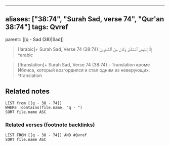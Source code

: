 
---
aliases: ["38:74", "Surah Sad, verse 74", "Qur'an 38:74"]
tags: Qvref
---

parent:: [[q - Sad (38)|Sad]]

> [!arabic]+ Surah Sad, Verse 74 (38:74)
> <span class="quran-arabic">إِلَّآ إِبْلِيسَ ٱسْتَكْبَرَ وَكَانَ مِنَ ٱلْكَـٰفِرِينَ</span>
^arabic

> [!translation]+ Surah Sad, Verse 74 (38:74) - Translation
> кроме Иблиса, который возгордился и стал одним из неверующих.
^translation



## Related notes
```dataview
LIST from [[q - 38 - 74]]
WHERE !contains(file.name, "q - ")
SORT file.name ASC
```

### Related verses (footnote backlinks)
```dataview
LIST FROM [[q - 38 - 74]] AND #Qvref
SORT file.name ASC
```

